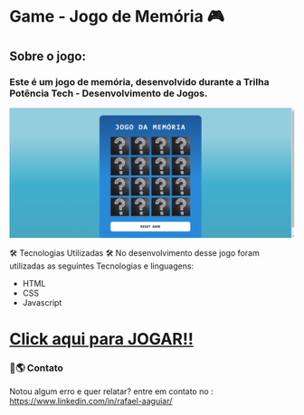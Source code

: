 # Game - Jogo de Memória 🎮

## Sobre o jogo:

### Este é um jogo de memória, desenvolvido durante a Trilha Potência Tech - Desenvolvimento de Jogos.


<img src="./assets/img/screen-memory-game.png" atl="imagem-do-jogo-de-memória">


🛠️ Tecnologias Utilizadas 🛠️
No desenvolvimento desse jogo foram utilizadas as seguintes Tecnologias e linguagens:


* HTML
* CSS
* Javascript


# [Click aqui para JOGAR!!](https://therafagod.github.io/js-memory-game/)



###  📩🌎 Contato

Notou algum erro e quer relatar? entre em contato no : https://www.linkedin.com/in/rafael-aaguiar/
